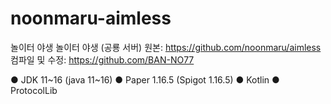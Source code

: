 # noonmaru-aimless
놀이터 야생
놀이터 야생 (공룡 서버)
원본: https://github.com/noonmaru/aimless
컴파일 및 수정: https://github.com/BAN-NO77

● JDK 11~16 (java 11~16)
● Paper 1.16.5 (Spigot 1.16.5)
● Kotlin
● ProtocolLib
